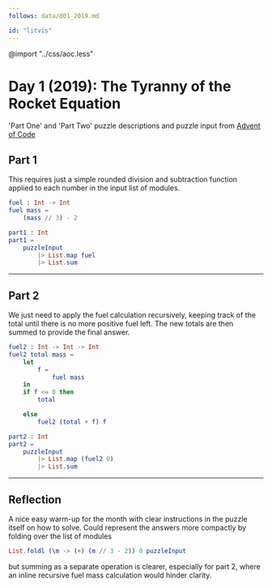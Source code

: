 ```yaml
---
follows: data/d01_2019.md

id: "litvis"
---
```


@import "../css/aoc.less"

# Day 1 (2019): The Tyranny of the Rocket Equation

'Part One' and 'Part Two' puzzle descriptions and puzzle input from [Advent of Code](https://adventofcode.com/2019/day/1)

## Part 1

This requires just a simple rounded division and subtraction function applied to each number in the input list of modules.

```elm {l}
fuel : Int -> Int
fuel mass =
    (mass // 3) - 2
```

```elm {l r}
part1 : Int
part1 =
    puzzleInput
        |> List.map fuel
        |> List.sum
```

---

## Part 2

We just need to apply the fuel calculation recursively, keeping track of the total until there is no more positive fuel left. The new totals are then summed to provide the final answer.

```elm {l}
fuel2 : Int -> Int -> Int
fuel2 total mass =
    let
        f =
            fuel mass
    in
    if f <= 0 then
        total

    else
        fuel2 (total + f) f
```

```elm {l r}
part2 : Int
part2 =
    puzzleInput
        |> List.map (fuel2 0)
        |> List.sum
```

---

## Reflection

A nice easy warm-up for the month with clear instructions in the puzzle itself on how to solve. Could represent the answers more compactly by folding over the list of modules

```elm
List.foldl (\m -> (+) (m // 3 - 2)) 0 puzzleInput
```

but summing as a separate operation is clearer, especially for part 2, where an inline recursive fuel mass calculation would hinder clarity.
